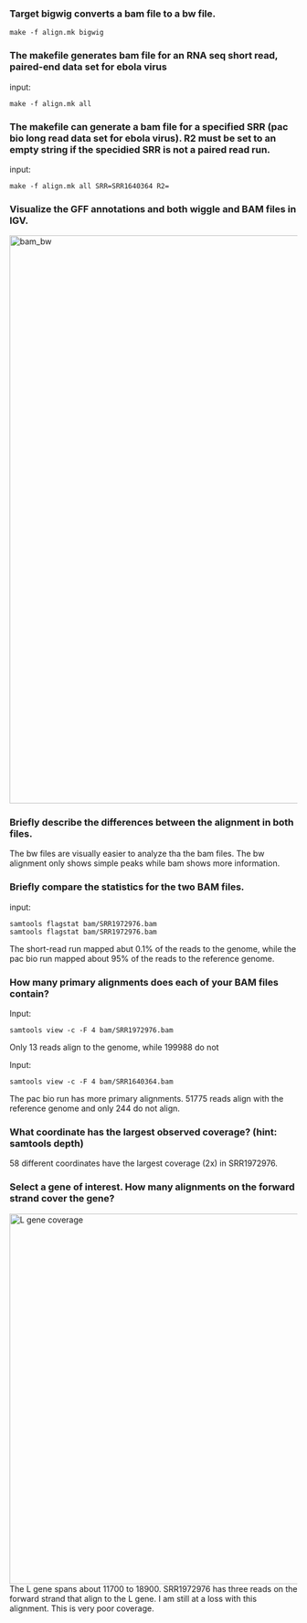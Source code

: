 ### Target bigwig converts a bam file to a bw file.
```
make -f align.mk bigwig
``` 
### The makefile generates bam file for an RNA seq short read, paired-end data set for ebola virus
input:
```
make -f align.mk all
```
### The makefile can generate a bam file for a specified SRR (pac bio long read data set for ebola virus). R2 must be set to an empty string if the specidied SRR is not a paired read run.
input:
```
make -f align.mk all SRR=SRR1640364 R2=
```
### Visualize the GFF annotations and both wiggle and BAM files in IGV.
<img width="1900" height="994" alt="bam_bw" src="https://github.com/user-attachments/assets/eded7ea1-241e-47c8-b2b9-c1a8343f18da" />

### Briefly describe the differences between the alignment in both files.
The bw files are visually easier to analyze tha the bam files. The bw alignment only shows simple peaks while bam shows more information.

### Briefly compare the statistics for the two BAM files.
input:

```
samtools flagstat bam/SRR1972976.bam
samtools flagstat bam/SRR1972976.bam
```
The short-read run mapped abut 0.1% of the reads to the genome, while the pac bio run mapped about 95% of the reads to the reference genome.

### How many primary alignments does each of your BAM files contain?
Input:
```
samtools view -c -F 4 bam/SRR1972976.bam
```
Only 13 reads align to the genome, while 199988 do not

Input:
```
samtools view -c -F 4 bam/SRR1640364.bam
```
The pac bio run has more primary alignments. 51775 reads align with the reference genome and only 244 do not align.

### What coordinate has the largest observed coverage? (hint: samtools depth)
58 different coordinates have the largest coverage (2x) in SRR1972976.

### Select a gene of interest. How many alignments on the forward strand cover the gene?
<img width="1726" height="648" alt="L gene coverage" src="https://github.com/user-attachments/assets/1a3c19c2-0e74-4efb-9a7a-c3e4d6dbc060" />
The L gene spans about 11700 to 18900. SRR1972976 has three reads on the forward strand that align to the L gene. I am still at a loss with this alignment. This is very poor coverage.
